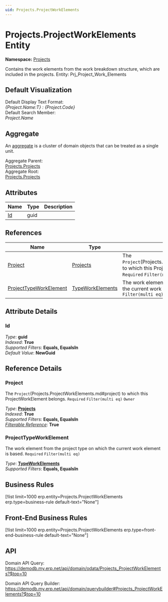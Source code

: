 ```yaml
---
uid: Projects.ProjectWorkElements
---
```

# Projects.ProjectWorkElements Entity

**Namespace:** [Projects](Projects.md)  

Contains the work elements from the work breakdown structure, which are included in the projects. Entity: Prj_Project_Work_Elements

## Default Visualization
Default Display Text Format:  
_{Project.Name:T} : {Project.Code}_  
Default Search Member:  
_Project.Name_  

## Aggregate
An [aggregate](https://docs.erp.net/tech/advanced/concepts/aggregates.html) is a cluster of domain objects that can be treated as a single unit.  

Aggregate Parent:  
[Projects.Projects](Projects.Projects.md)  
Aggregate Root:  
[Projects.Projects](Projects.Projects.md)  

## Attributes

| Name | Type | Description |
| ---- | ---- | --- |
| [Id](Projects.ProjectWorkElements.md#id) | guid |  

## References

| Name | Type | Description |
| ---- | ---- | --- |
| [Project](Projects.ProjectWorkElements.md#project) | [Projects](Projects.Projects.md) | The `Project`(Projects.ProjectWorkElements.md#project) to which this ProjectWorkElement belongs. `Required` `Filter(multi eq)` `Owner` |
| [ProjectTypeWorkElement](Projects.ProjectWorkElements.md#projecttypeworkelement) | [TypeWorkElements](Projects.TypeWorkElements.md) | The work element from the project type on which the current work element is based. `Required` `Filter(multi eq)` |


## Attribute Details

### Id

_Type_: **guid**  
_Indexed_: **True**  
_Supported Filters_: **Equals, EqualsIn**  
_Default Value_: **NewGuid**  


## Reference Details

### Project

The `Project`(Projects.ProjectWorkElements.md#project) to which this ProjectWorkElement belongs. `Required` `Filter(multi eq)` `Owner`

_Type_: **[Projects](Projects.Projects.md)**  
_Indexed_: **True**  
_Supported Filters_: **Equals, EqualsIn**  
_[Filterable Reference](https://docs.erp.net/dev/domain-api/filterable-references.html)_: **True**  

### ProjectTypeWorkElement

The work element from the project type on which the current work element is based. `Required` `Filter(multi eq)`

_Type_: **[TypeWorkElements](Projects.TypeWorkElements.md)**  
_Supported Filters_: **Equals, EqualsIn**  



## Business Rules

[!list limit=1000 erp.entity=Projects.ProjectWorkElements erp.type=business-rule default-text="None"]

## Front-End Business Rules

[!list limit=1000 erp.entity=Projects.ProjectWorkElements erp.type=front-end-business-rule default-text="None"]

## API

Domain API Query:
<https://demodb.my.erp.net/api/domain/odata/Projects_ProjectWorkElements?$top=10>

Domain API Query Builder:
<https://demodb.my.erp.net/api/domain/querybuilder#Projects_ProjectWorkElements?$top=10>


